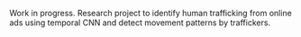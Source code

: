 Work in progress.
Research project to identify human trafficking from online ads using temporal CNN and detect movement patterns by traffickers.
